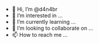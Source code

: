 - 👋 Hi, I’m @d4n4br
- 👀 I’m interested in ...
- 🌱 I’m currently learning ...
- 💞️ I’m looking to collaborate on ...
- 📫 How to reach me ...

<!---
d4n4br/d4n4br is a ✨ special ✨ repository because its `README.md` (this file) appears on your GitHub profile.
You can click the Preview link to take a look at your changes.
--->
